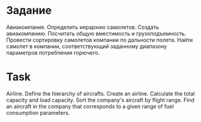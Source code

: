 # Задание 
Авиакомпания. 
Определить иерархию самолетов. Создать авиакомпанию. 
Посчитать общую вместимость и грузоподъемность. 
Провести сортировку самолетов компании по дальности полета. 
Найти самолет в компании, соответствующий заданному диапазону параметров потребления горючего.

# Task
Airline.
Define the hierarchy of aircrafts. Create an airline.
Calculate the total capacity and load capacity.
Sort the company's aircraft by flight range.
Find an aircraft in the company that corresponds to a given range of fuel consumption parameters.
